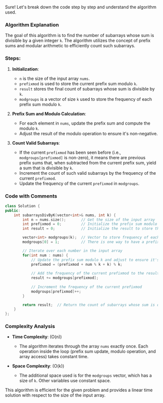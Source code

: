 Sure! Let's break down the code step by step and understand the algorithm used.

### Algorithm Explanation

The goal of this algorithm is to find the number of subarrays whose sum is divisible by a given integer `k`. The algorithm utilizes the concept of prefix sums and modular arithmetic to efficiently count such subarrays.

### Steps:

1. **Initialization**:
   - `n` is the size of the input array `nums`.
   - `prefixmod` is used to store the current prefix sum modulo `k`.
   - `result` stores the final count of subarrays whose sum is divisible by `k`.
   - `modgroups` is a vector of size `k` used to store the frequency of each prefix sum modulo `k`. 

2. **Prefix Sum and Modulo Calculation**:
   - For each element in `nums`, update the prefix sum and compute the modulo `k`.
   - Adjust the result of the modulo operation to ensure it's non-negative.

3. **Count Valid Subarrays**:
   - If the current `prefixmod` has been seen before (i.e., `modgroups[prefixmod]` is non-zero), it means there are previous prefix sums that, when subtracted from the current prefix sum, yield a sum that is divisible by `k`.
   - Increment the count of such valid subarrays by the frequency of the current `prefixmod`.
   - Update the frequency of the current `prefixmod` in `modgroups`.

### Code with Comments

```cpp
class Solution {
public:
    int subarraysDivByK(vector<int>& nums, int k) {
        int n = nums.size();       // Get the size of the input array
        int prefixmod = 0;         // Initialize the prefix sum modulo k
        int result = 0;            // Initialize the result to store the count of valid subarrays

        vector<int> modgroups(k);  // Vector to store frequency of each prefix sum modulo k
        modgroups[0] = 1;          // There is one way to have a prefix sum of 0 modulo k (empty subarray)

        // Iterate over each number in the input array
        for(int num : nums) {
            // Update the prefix sum modulo k and adjust to ensure it's non-negative
            prefixmod = (prefixmod + num % k + k) % k;
            
            // Add the frequency of the current prefixmod to the result
            result += modgroups[prefixmod];
            
            // Increment the frequency of the current prefixmod
            modgroups[prefixmod]++;
        }

        return result;  // Return the count of subarrays whose sum is divisible by k
    }
};
```

### Complexity Analysis

- **Time Complexity**: \(O(n)\)
  - The algorithm iterates through the array `nums` exactly once. Each operation inside the loop (prefix sum update, modulo operation, and array access) takes constant time.

- **Space Complexity**: \(O(k)\)
  - The additional space used is for the `modgroups` vector, which has a size of `k`. Other variables use constant space.

This algorithm is efficient for the given problem and provides a linear time solution with respect to the size of the input array.